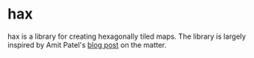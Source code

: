 # hax

hax is a library for creating hexagonally tiled maps. The library is largely inspired by Amit Patel's [blog post](https://www.redblobgames.com/grids/hexagons/) on the matter.
